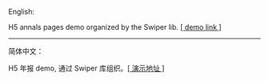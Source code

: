 English:

H5 annals pages demo organized by the Swiper lib.  [[ demo link ]](https://annals.vercel.app/)

---

简体中文：

H5 年报 demo, 通过 Swiper 库组织。[[ 演示地址 ]](https://annals.vercel.app/)
